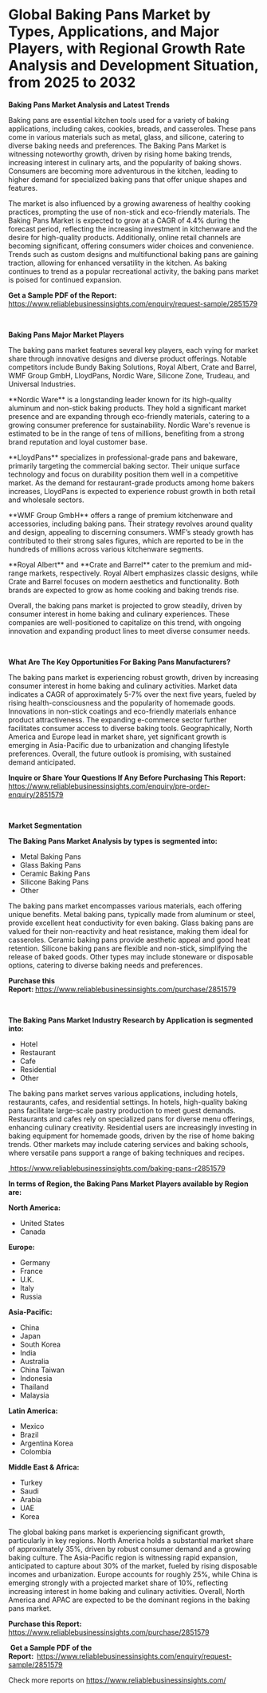<p><h1>Global Baking Pans Market by Types, Applications, and Major Players, with Regional Growth Rate Analysis and Development Situation, from 2025 to 2032</h1></p><p><strong>Baking Pans Market Analysis and Latest Trends</strong></p>
<p><p>Baking pans are essential kitchen tools used for a variety of baking applications, including cakes, cookies, breads, and casseroles. These pans come in various materials such as metal, glass, and silicone, catering to diverse baking needs and preferences. The Baking Pans Market is witnessing noteworthy growth, driven by rising home baking trends, increasing interest in culinary arts, and the popularity of baking shows. Consumers are becoming more adventurous in the kitchen, leading to higher demand for specialized baking pans that offer unique shapes and features.</p><p>The market is also influenced by a growing awareness of healthy cooking practices, prompting the use of non-stick and eco-friendly materials. The Baking Pans Market is expected to grow at a CAGR of 4.4% during the forecast period, reflecting the increasing investment in kitchenware and the desire for high-quality products. Additionally, online retail channels are becoming significant, offering consumers wider choices and convenience. Trends such as custom designs and multifunctional baking pans are gaining traction, allowing for enhanced versatility in the kitchen. As baking continues to trend as a popular recreational activity, the baking pans market is poised for continued expansion.</p></p>
<p><strong>Get a Sample PDF of the Report:&nbsp;</strong> <a href="https://www.reliablebusinessinsights.com/enquiry/request-sample/2851579?utm_campaign=2224&utm_medium=2&utm_source=Github&utm_content=ia&utm_term=11032025&utm_id=baking-pans">https://www.reliablebusinessinsights.com/enquiry/request-sample/2851579</a></p>
<p>&nbsp;</p>
<p><strong>Baking Pans Major Market Players</strong></p>
<p><p>The baking pans market features several key players, each vying for market share through innovative designs and diverse product offerings. Notable competitors include Bundy Baking Solutions, Royal Albert, Crate and Barrel, WMF Group GmbH, LloydPans, Nordic Ware, Silicone Zone, Trudeau, and Universal Industries.</p><p>**Nordic Ware** is a longstanding leader known for its high-quality aluminum and non-stick baking products. They hold a significant market presence and are expanding through eco-friendly materials, catering to a growing consumer preference for sustainability. Nordic Ware's revenue is estimated to be in the range of tens of millions, benefiting from a strong brand reputation and loyal customer base.</p><p>**LloydPans** specializes in professional-grade pans and bakeware, primarily targeting the commercial baking sector. Their unique surface technology and focus on durability position them well in a competitive market. As the demand for restaurant-grade products among home bakers increases, LloydPans is expected to experience robust growth in both retail and wholesale sectors.</p><p>**WMF Group GmbH** offers a range of premium kitchenware and accessories, including baking pans. Their strategy revolves around quality and design, appealing to discerning consumers. WMF’s steady growth has contributed to their strong sales figures, which are reported to be in the hundreds of millions across various kitchenware segments.</p><p>**Royal Albert** and **Crate and Barrel** cater to the premium and mid-range markets, respectively. Royal Albert emphasizes classic designs, while Crate and Barrel focuses on modern aesthetics and functionality. Both brands are expected to grow as home cooking and baking trends rise.</p><p>Overall, the baking pans market is projected to grow steadily, driven by consumer interest in home baking and culinary experiences. These companies are well-positioned to capitalize on this trend, with ongoing innovation and expanding product lines to meet diverse consumer needs.</p></p>
<p>&nbsp;</p>
<p><strong>What Are The Key Opportunities For Baking Pans Manufacturers?</strong></p>
<p><p>The baking pans market is experiencing robust growth, driven by increasing consumer interest in home baking and culinary activities. Market data indicates a CAGR of approximately 5-7% over the next five years, fueled by rising health-consciousness and the popularity of homemade goods. Innovations in non-stick coatings and eco-friendly materials enhance product attractiveness. The expanding e-commerce sector further facilitates consumer access to diverse baking tools. Geographically, North America and Europe lead in market share, yet significant growth is emerging in Asia-Pacific due to urbanization and changing lifestyle preferences. Overall, the future outlook is promising, with sustained demand anticipated.</p></p>
<p><strong>Inquire or Share Your Questions If Any Before Purchasing This Report:</strong> <a href="https://www.reliablebusinessinsights.com/enquiry/pre-order-enquiry/2851579?utm_campaign=2224&utm_medium=2&utm_source=Github&utm_content=ia&utm_term=11032025&utm_id=baking-pans">https://www.reliablebusinessinsights.com/enquiry/pre-order-enquiry/2851579</a></p>
<p>&nbsp;</p>
<p><strong>Market Segmentation</strong></p>
<p><strong>The Baking Pans Market Analysis by types is segmented into:</strong></p>
<p><ul><li>Metal Baking Pans</li><li>Glass Baking Pans</li><li>Ceramic Baking Pans</li><li>Silicone Baking Pans</li><li>Other</li></ul></p>
<p><p>The baking pans market encompasses various materials, each offering unique benefits. Metal baking pans, typically made from aluminum or steel, provide excellent heat conductivity for even baking. Glass baking pans are valued for their non-reactivity and heat resistance, making them ideal for casseroles. Ceramic baking pans provide aesthetic appeal and good heat retention. Silicone baking pans are flexible and non-stick, simplifying the release of baked goods. Other types may include stoneware or disposable options, catering to diverse baking needs and preferences.</p></p>
<p><strong>Purchase this Report:&nbsp;</strong><a href="https://www.reliablebusinessinsights.com/purchase/2851579?utm_campaign=2224&utm_medium=2&utm_source=Github&utm_content=ia&utm_term=11032025&utm_id=baking-pans">https://www.reliablebusinessinsights.com/purchase/2851579</a></p>
<p>&nbsp;</p>
<p><strong>The Baking Pans Market Industry Research by Application is segmented into:</strong></p>
<p><ul><li>Hotel</li><li>Restaurant</li><li>Cafe</li><li>Residential</li><li>Other</li></ul></p>
<p><p>The baking pans market serves various applications, including hotels, restaurants, cafes, and residential settings. In hotels, high-quality baking pans facilitate large-scale pastry production to meet guest demands. Restaurants and cafes rely on specialized pans for diverse menu offerings, enhancing culinary creativity. Residential users are increasingly investing in baking equipment for homemade goods, driven by the rise of home baking trends. Other markets may include catering services and baking schools, where versatile pans support a range of baking techniques and recipes.</p></p>
<p><a href="https://www.reliablebusinessinsights.com/baking-pans-r2851579?utm_campaign=2224&utm_medium=2&utm_source=Github&utm_content=ia&utm_term=11032025&utm_id=baking-pans">&nbsp;https://www.reliablebusinessinsights.com/baking-pans-r2851579</a></p>
<p><strong>In terms of Region, the Baking Pans Market Players available by Region are:</strong></p>
<p>
    <p> <strong> North America: </strong>
        <ul>
            <li>United States</li>
            <li>Canada</li>
        </ul>
        </p> 
    <p> <strong> Europe: </strong>
        <ul>
            <li>Germany</li>
            <li>France</li>
            <li>U.K.</li>
            <li>Italy</li>
            <li>Russia</li>
        </ul>
        </p> 
    <p> <strong> Asia-Pacific: </strong>
        <ul>
            <li>China</li>
            <li>Japan</li>
            <li>South Korea</li>
            <li>India</li>
            <li>Australia</li>
            <li>China Taiwan</li>
            <li>Indonesia</li>
            <li>Thailand</li>
            <li>Malaysia</li>
        </ul>
        </p> 
    <p> <strong> Latin America: </strong>
        <ul>
            <li>Mexico</li>
            <li>Brazil</li>
            <li>Argentina Korea</li>
            <li>Colombia</li>
        </ul>
        </p> 
    <p> <strong> Middle East & Africa: </strong>
        <ul>
            <li>Turkey</li>
            <li>Saudi</li>
            <li>Arabia</li>
            <li>UAE</li>
            <li>Korea</li>
        </ul>
    </p>
    </p>
<p><p>The global baking pans market is experiencing significant growth, particularly in key regions. North America holds a substantial market share of approximately 35%, driven by robust consumer demand and a growing baking culture. The Asia-Pacific region is witnessing rapid expansion, anticipated to capture about 30% of the market, fueled by rising disposable incomes and urbanization. Europe accounts for roughly 25%, while China is emerging strongly with a projected market share of 10%, reflecting increasing interest in home baking and culinary activities. Overall, North America and APAC are expected to be the dominant regions in the baking pans market.</p></p>
<p><strong>Purchase this Report: </strong><a href="https://www.reliablebusinessinsights.com/purchase/2851579?utm_campaign=2224&utm_medium=2&utm_source=Github&utm_content=ia&utm_term=11032025&utm_id=baking-pans">https://www.reliablebusinessinsights.com/purchase/2851579</a></p>
<p>&nbsp;<strong>Get a Sample PDF of the Report:&nbsp;&nbsp;</strong><a href="https://www.reliablebusinessinsights.com/enquiry/request-sample/2851579?utm_campaign=2224&utm_medium=2&utm_source=Github&utm_content=ia&utm_term=11032025&utm_id=baking-pans">https://www.reliablebusinessinsights.com/enquiry/request-sample/2851579</a></p>
<p><strong></strong></p>
<p>Check more reports on <a href="https://www.reliablebusinessinsights.com/?utm_campaign=2224&utm_medium=2&utm_source=Github&utm_content=ia&utm_term=11032025&utm_id=baking-pans">https://www.reliablebusinessinsights.com/</a></p>